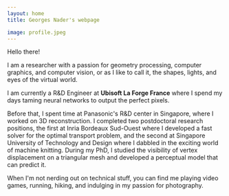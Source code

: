 ```yaml
---
layout: home
title: Georges Nader's webpage

image: profile.jpeg
---
```


Hello there!

I am a researcher with a passion for geometry processing, computer graphics, and computer vision, or as I like to call it, the shapes, lights, and eyes of the virtual world. 

I am currently a R&D Engineer at **Ubisoft La Forge France** where I spend my days taming neural networks to output the perfect pixels. 

Before that, I spent time at Panasonic's R&D center in Singapore, where I worked on 3D reconstruction. I completed two postdoctoral research positions, the first at Inria Bordeaux Sud-Ouest where I developed a fast solver for the optimal transport problem, and the second at Singapore University of Technology and Design where I dabbled in the exciting world of machine knitting. During my PhD, I studied the visibility of vertex displacement on a triangular mesh and developed a perceptual model that can predict it.

When I'm not nerding out on technical stuff, you can find me playing video games, running, hiking, and indulging in my passion for photography.
